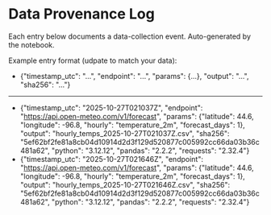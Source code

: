# Data Provenance Log
Each entry below documents a data-collection event.
Auto-generated by the notebook.

Example entry format (udpate to match your data):
- {"timestamp_utc": "...", "endpoint": "...", "params": {...}, "output": "...", "sha256": "..."}

---

- {"timestamp_utc": "2025-10-27T021037Z", "endpoint": "https://api.open-meteo.com/v1/forecast", "params": {"latitude": 44.6, "longitude": -96.8, "hourly": "temperature_2m", "forecast_days": 1}, "output": "hourly_temps_2025-10-27T021037Z.csv", "sha256": "5ef62bf2fe81a8cb04d10914d2d3f129d520877c005992cc66da03b36c481a62", "python": "3.12.12", "pandas": "2.2.2", "requests": "2.32.4"}
- {"timestamp_utc": "2025-10-27T021646Z", "endpoint": "https://api.open-meteo.com/v1/forecast", "params": {"latitude": 44.6, "longitude": -96.8, "hourly": "temperature_2m", "forecast_days": 1}, "output": "hourly_temps_2025-10-27T021646Z.csv", "sha256": "5ef62bf2fe81a8cb04d10914d2d3f129d520877c005992cc66da03b36c481a62", "python": "3.12.12", "pandas": "2.2.2", "requests": "2.32.4"}